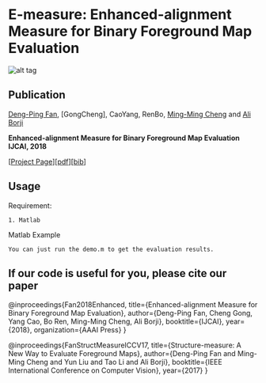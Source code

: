 # E-measure: Enhanced-alignment Measure for Binary Foreground Map Evaluation

![alt tag](http://dpfan.net/wp-content/uploads/2018/04/E-measureSlide.jpg)

## Publication
[Deng-Ping Fan](http://dpfan.net), [GongCheng], CaoYang, RenBo, [Ming-Ming Cheng](http://mmcheng.net) and [Ali Borji](http://crcv.ucf.edu/people/faculty/Borji/)

**Enhanced-alignment Measure for Binary Foreground Map Evaluation**  **IJCAI, 2018** 

[[Project Page](http://dpfan.net/e-measure/)][[pdf](http://dpfan.net/wp-content/uploads/2018/05/IJCAI-Emeasure.pdf)][[bib](http://dpfan.net/wp-content/uploads/2018/05/2018EmeasureBib.txt)]

## Usage

Requirement:
  
    1. Matlab
    
Matlab Example
    
    You can just run the demo.m to get the evaluation results.

## If our code is useful for you, please cite our paper

@inproceedings{Fan2018Enhanced,
  title={Enhanced-alignment Measure for Binary Foreground Map Evaluation},
  author={Deng-Ping Fan, Cheng Gong, Yang Cao, Bo Ren, Ming-Ming Cheng, Ali Borji},
  booktitle={IJCAI},
  year={2018},
  organization={AAAI Press}
	}
	
@inproceedings{FanStructMeasureICCV17,
  title={Structure-measure: A New Way to Evaluate Foreground Maps},
  author={Deng-Ping Fan and Ming-Ming Cheng and Yun Liu and Tao Li and Ali Borji},
  booktitle={IEEE International Conference on Computer Vision},
  year={2017}
	}
	
